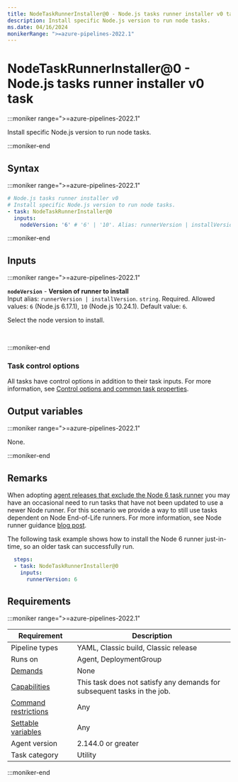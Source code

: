 ```yaml
---
title: NodeTaskRunnerInstaller@0 - Node.js tasks runner installer v0 task
description: Install specific Node.js version to run node tasks.
ms.date: 04/16/2024
monikerRange: ">=azure-pipelines-2022.1"
---
```


# NodeTaskRunnerInstaller@0 - Node.js tasks runner installer v0 task

<!-- :::description::: -->
:::moniker range=">=azure-pipelines-2022.1"

<!-- :::editable-content name="description"::: -->
Install specific Node.js version to run node tasks.
<!-- :::editable-content-end::: -->

:::moniker-end
<!-- :::description-end::: -->

<!-- :::syntax::: -->
## Syntax

:::moniker range=">=azure-pipelines-2022.1"

```yaml
# Node.js tasks runner installer v0
# Install specific Node.js version to run node tasks.
- task: NodeTaskRunnerInstaller@0
  inputs:
    nodeVersion: '6' # '6' | '10'. Alias: runnerVersion | installVersion. Required. Version of runner to install. Default: 6.
```

:::moniker-end
<!-- :::syntax-end::: -->

<!-- :::inputs::: -->
## Inputs

<!-- :::item name="nodeVersion"::: -->
:::moniker range=">=azure-pipelines-2022.1"

**`nodeVersion`** - **Version of runner to install**<br>
Input alias: `runnerVersion | installVersion`. `string`. Required. Allowed values: `6` (Node.js 6.17.1), `10` (Node.js 10.24.1). Default value: `6`.<br>
<!-- :::editable-content name="helpMarkDown"::: -->
Select the node version to install.
<!-- :::editable-content-end::: -->
<br>

:::moniker-end
<!-- :::item-end::: -->

### Task control options

All tasks have control options in addition to their task inputs. For more information, see [Control options and common task properties](/azure/devops/pipelines/yaml-schema/steps-task#common-task-properties).
<!-- :::inputs-end::: -->

<!-- :::outputVariables::: -->
## Output variables

:::moniker range=">=azure-pipelines-2022.1"

None.

:::moniker-end
<!-- :::outputVariables-end::: -->

<!-- :::remarks::: -->
<!-- :::editable-content name="remarks"::: -->
## Remarks

When adopting [agent releases that exclude the Node 6 task runner](https://github.com/microsoft/azure-pipelines-agent/blob/master/docs/node6.md) you may have an occasional need to run tasks that have not been updated to use a newer Node runner. For this scenario we provide a way to still use tasks dependent on Node End-of-Life runners. For more information, see Node runner guidance [blog post](https://devblogs.microsoft.com/devops/node-runner-update-guidance-for-azure-pipelines-task-authors/#upcoming-changes).

The following task example shows how to install the Node 6 runner just-in-time, so an older task can successfully run.


```yaml
  steps:
  - task: NodeTaskRunnerInstaller@0
    inputs:
      runnerVersion: 6
```
<!-- :::editable-content-end::: -->
<!-- :::remarks-end::: -->

<!-- :::examples::: -->
<!-- :::editable-content name="examples"::: -->
<!-- :::editable-content-end::: -->
<!-- :::examples-end::: -->

<!-- :::properties::: -->
## Requirements

:::moniker range=">=azure-pipelines-2022.1"

| Requirement | Description |
|-------------|-------------|
| Pipeline types | YAML, Classic build, Classic release |
| Runs on | Agent, DeploymentGroup |
| [Demands](/azure/devops/pipelines/process/demands) | None |
| [Capabilities](/azure/devops/pipelines/agents/agents#capabilities) | This task does not satisfy any demands for subsequent tasks in the job. |
| [Command restrictions](/azure/devops/pipelines/security/templates#agent-logging-command-restrictions) | Any |
| [Settable variables](/azure/devops/pipelines/security/templates#agent-logging-command-restrictions) | Any |
| Agent version |  2.144.0 or greater |
| Task category | Utility |

:::moniker-end
<!-- :::properties-end::: -->

<!-- :::see-also::: -->
<!-- :::editable-content name="seeAlso"::: -->
<!-- :::editable-content-end::: -->
<!-- :::see-also-end::: -->